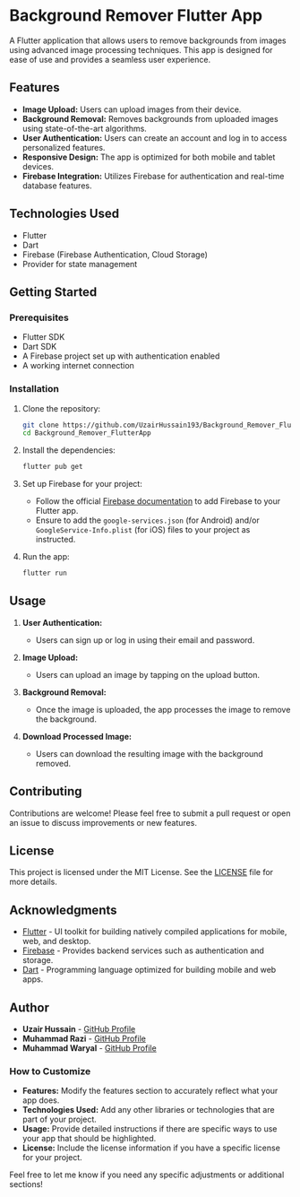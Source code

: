 <!-- # smart_remove

A new Flutter project.

## Getting Started

This project is a starting point for a Flutter application.

A few resources to get you started if this is your first Flutter project:

- [Lab: Write your first Flutter app](https://docs.flutter.dev/get-started/codelab)
- [Cookbook: Useful Flutter samples](https://docs.flutter.dev/cookbook)

For help getting started with Flutter development, view the
[online documentation](https://docs.flutter.dev/), which offers tutorials,
samples, guidance on mobile development, and a full API reference. -->

# Background Remover Flutter App

A Flutter application that allows users to remove backgrounds from images using advanced image processing techniques. This app is designed for ease of use and provides a seamless user experience.

## Features

- **Image Upload:** Users can upload images from their device.
- **Background Removal:** Removes backgrounds from uploaded images using state-of-the-art algorithms.
- **User Authentication:** Users can create an account and log in to access personalized features.
- **Responsive Design:** The app is optimized for both mobile and tablet devices.
- **Firebase Integration:** Utilizes Firebase for authentication and real-time database features.

## Technologies Used

- Flutter
- Dart
- Firebase (Firebase Authentication, Cloud Storage)
- Provider for state management

## Getting Started

### Prerequisites

- Flutter SDK
- Dart SDK
- A Firebase project set up with authentication enabled
- A working internet connection

### Installation

1. Clone the repository:

   ```bash
   git clone https://github.com/UzairHussain193/Background_Remover_FlutterApp.git
   cd Background_Remover_FlutterApp
   ```

2. Install the dependencies:

   ```bash
   flutter pub get
   ```

3. Set up Firebase for your project:
   - Follow the official [Firebase documentation](https://firebase.google.com/docs/flutter/setup) to add Firebase to your Flutter app.
   - Ensure to add the `google-services.json` (for Android) and/or `GoogleService-Info.plist` (for iOS) files to your project as instructed.

4. Run the app:

   ```bash
   flutter run
   ```

## Usage

1. **User Authentication:**
   - Users can sign up or log in using their email and password.
   
2. **Image Upload:**
   - Users can upload an image by tapping on the upload button.
   
3. **Background Removal:**
   - Once the image is uploaded, the app processes the image to remove the background.

4. **Download Processed Image:**
   - Users can download the resulting image with the background removed.

## Contributing

Contributions are welcome! Please feel free to submit a pull request or open an issue to discuss improvements or new features.

## License

This project is licensed under the MIT License. See the [LICENSE](LICENSE) file for more details.

## Acknowledgments

- [Flutter](https://flutter.dev) - UI toolkit for building natively compiled applications for mobile, web, and desktop.
- [Firebase](https://firebase.google.com) - Provides backend services such as authentication and storage.
- [Dart](https://dart.dev) - Programming language optimized for building mobile and web apps.

## Author

- **Uzair Hussain** - [GitHub Profile](https://github.com/UzairHussain193)
- **Muhammad Razi** - [GitHub Profile](https://github.com/#)
- **Muhammad Waryal** - [GitHub Profile](https://github.com/#)


### How to Customize
- **Features:** Modify the features section to accurately reflect what your app does.
- **Technologies Used:** Add any other libraries or technologies that are part of your project.
- **Usage:** Provide detailed instructions if there are specific ways to use your app that should be highlighted.
- **License:** Include the license information if you have a specific license for your project.

Feel free to let me know if you need any specific adjustments or additional sections!